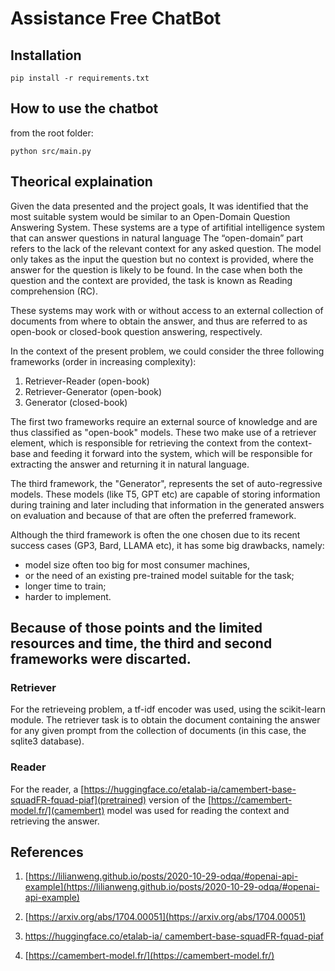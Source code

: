 # Assistance Free ChatBot

## Installation

```pip install -r requirements.txt```

## How to use the chatbot

from the root folder:

```python src/main.py```

## Theorical explaination

Given the data presented and the project goals, It was identified that the most suitable system would be similar to an Open-Domain Question Answering System. These systems are a type of artifitial intelligence system that can answer questions in natural language The “open-domain” part refers to the lack of the relevant context for any asked question. The model only takes as the input the question but no context is provided, where the answer for the question is likely to be found. In the case when both the question and the context are provided, the task is known as Reading comprehension (RC).

These systems may work with or without access to an external collection of documents from where to obtain the answer, and thus are referred to as open-book or closed-book question answering, respectively.

In the context of the present problem, we could consider the three following frameworks (order in increasing complexity):

1. Retriever-Reader     (open-book)
2. Retriever-Generator  (open-book)
3. Generator            (closed-book)

The first two frameworks require an external source of knowledge and are thus classified as "open-book" models. These two make use of a retriever element, which is responsible for retrieving the context from the context-base and feeding it forward into the system, which will be responsible for extracting the answer and returning it in natural language.

The third framework, the "Generator", represents the set of auto-regressive models. These models (like T5, GPT etc) are capable of storing information during training and later including that information in the generated answers on evaluation and because of that are often the preferred framework.

Although the third framework is often the one chosen due to its recent success cases (GP3, Bard, LLAMA etc), it has some big drawbacks, namely:

* model size often too big for most consumer machines,
* or the need of an existing pre-trained model suitable for the task;
* longer time to train;
* harder to implement.

Because of those points and the limited resources and time, the third and second frameworks were discarted.
---

### Retriever

For the retrieveing problem, a tf-idf encoder was used, using the scikit-learn module. The retriever task is to obtain the document containing the answer for any given prompt from the collection of documents (in this case, the sqlite3 database).

### Reader

For the reader, a [https://huggingface.co/etalab-ia/camembert-base-squadFR-fquad-piaf](pretrained) version of the [https://camembert-model.fr/](camembert) model was used for reading the context and retrieving the answer.

## References

1. [https://lilianweng.github.io/posts/2020-10-29-odqa/#openai-api-example](https://lilianweng.github.io/posts/2020-10-29-odqa/#openai-api-example)

2. [https://arxiv.org/abs/1704.00051](https://arxiv.org/abs/1704.00051)

3. [https://huggingface.co/etalab-ia/
camembert-base-squadFR-fquad-piaf](https://huggingface.co/etalab-ia/camembert-base-squadFR-fquad-piaf)

4. [https://camembert-model.fr/](https://camembert-model.fr/)